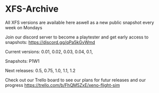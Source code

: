 # XFS-Archive
All XFS versions are available here aswell as a new public snapshot every week on Mondays

Join our discord server to become a playtester and get early access to snapshots:
https://discord.gg/qPa5kGvWmd

Current versions:
0.01,
 0.02,
 0.03,
 0.04,
 0.1,

Snapshots:
P1W1

Next releases:
0.5,
 0.75,
 1.0,
 1.1,
 1.2

Check out our Trello board to see our plans for futur releases and our progress
https://trello.com/b/FhQM5ZxE/xeno-flight-sim
